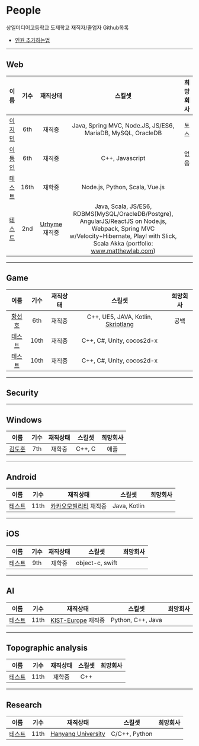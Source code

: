 # People
상일미디어고등학교 도제학교 재직자/졸업자 Github목록

* [인원 추가하는법](how_to_add.md)

---

## Web

| 이름 | 기수 | 재직상태 | 스킬셋 | 희망회사 |
| :--: | :--: | :--: | :--: | :--: |
| [이지민](https://github.com/Samdasoo1076) | 6th | 재직중 | Java, Spring MVC, Node.JS, JS/ES6, MariaDB, MySQL, OracleDB  | 토스 |
| [이동인](https://github.com/Ldi569321) | 6th | 재직중 | C++, Javascript | 없음 |
| [테스트](https://github.com/a1p4ca) | 16th | 재학중 | Node.js, Python, Scala, Vue.js |
| [테스트](https://github.com/IkwhanChang) | 2nd | [Urhyme](https://www.urhy.me) 재직중 | Java, Scala, JS/ES6, RDBMS(MySQL/OracleDB/Postgre), AngularJS/ReactJS on Node.js, Webpack, Spring MVC w/Velocity+Hibernate, Play! with Slick, Scala Akka (portfolio: www.matthewlab.com) |

---

## Game

| 이름 | 기수 | 재직상태 | 스킬셋 | 희망회사 |
| :--: | :--: | :--: | :--: | :--: |
|  [황선호](https://github.com/levocation) | 6th | 재직중 | C++, UE5, JAVA, Kotlin, [Skriptlang](https://github.com/SkriptLang/Skript) | 공백 |
| [테스트](https://github.com/pjc0247) | 10th | 재직중 | C++, C#, Unity, cocos2d-x |
| [테스트](https://github.com/synchrok) | 10th | 재직중 | C++, C#, Unity, cocos2d-x |

---

## Security

---

## Windows

| 이름 | 기수 | 재직상태 | 스킬셋 | 희망회사 |
| :--: | :--: | :--: | :--: | :--: |
| [김도훈](https://github.com/dohoon0998) | 7th | 재학중 | C++, C | 애플 |

---

## Android

| 이름 | 기수 | 재직상태 | 스킬셋 | 희망회사 |
| :--: | :--: | :--: | :--: | :--: |
| [테스트](https://github.com/JSpiner) | 11th | [카카오모빌리티](https://kakaomobility.com/) 재직중 | Java, Kotlin |

---

## iOS

| 이름 | 기수 | 재직상태 | 스킬셋 | 희망회사 |
| :--: | :--: | :--: | :--: | :--: |
| [테스트](https://github.com/hyeongyun0916) | 9th | 재학중 | object-c, swift |

---

## AI

| 이름 | 기수 | 재직상태 | 스킬셋 | 희망회사 |
| :--: | :--: | :--: | :--: | :--: |
| [테스트](https://github.com/kairos03) | 11th | [KIST-Europe](http://www.kist-europe.de) 재직중 | Python, C++, Java |

---

## Topographic analysis

| 이름 | 기수 | 재직상태 | 스킬셋 | 희망회사 |
| :--: | :--: | :--: | :--: | :--: |
| [테스트](https://github.com/gtw04) | 11th | 재학중 | C++ |

---

## Research

| 이름 | 기수 | 재직상태 | 스킬셋 | 희망회사 |
| :--: | :--: | :--: | :--: | :--: |
| [테스트](https://github.com/iriszero) | 11th | [Hanyang University](http://cs.hanyang.ac.kr) | C/C++, Python | 
